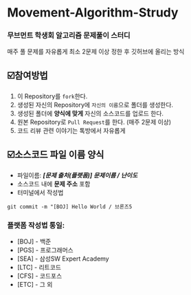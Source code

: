 # Movement-Algorithm-Strudy
###  무브먼트 학생회 알고리즘 문제풀이 스터디

매주 풀 문제를 자유롭게 최소 2문제 이상 정한 후 깃허브에 올리는 방식

## ☑️참여방법

1. 이 Repository를 `fork`한다.
2. 생성된 자신의 Repository에 `자신의 이름`으로 폴더를 생성한다.
3. 생성된 폴더에 **양식에 맞게** 자신의 소스코드를 업로드 한다.
4. 원본 Repository로 `Pull Request`를 한다. (매주 2문제 이상)
5. 코드 리뷰 관련 이야기는 톡방에서 자유롭게


## ☑️소스코드 파일 이름 양식
- 파일이름: **_[문제 출처(플랫폼)] 문제이름 / 난이도_**
- 소스코드 내에 **문제 주소** 포함
- 터미널에서 작성법

`git commit -m "[BOJ] Hello World / 브론즈5`
### 플랫폼 작성법 통일:
  - [BOJ] - 백준
  - [PGS] - 프로그래머스
  - [SEA] - 삼성SW Expert Academy
  - [LTC] - 리트코드
  - [CFS] - 코드포스
  - [ETC] - 그 외
